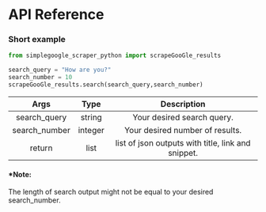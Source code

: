 # API Reference

### Short example
```python
from simplegoogle_scraper_python import scrapeGooGle_results

search_query = "How are you?"
search_number = 10
scrapeGooGle_results.search(search_query,search_number)
```


| Args      | Type | Description     |
| :---:|:----:   |:---: |
| search_query      | string       | Your desired search query.   |
|  search_number  | integer        | Your desired number of results.      |
|  return  | list       | list of json outputs with title, link and snippet.      |


#### *Note:
The length of search output might not be equal to your desired search_number. 